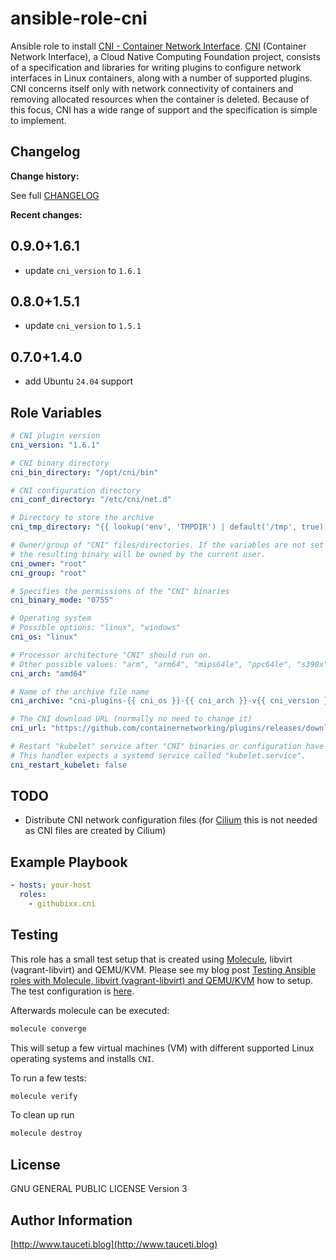 <!--
Copyright (C) 2021-2024 Robert Wimmer
SPDX-License-Identifier: GPL-3.0-or-later
-->

# ansible-role-cni

Ansible role to install [CNI - Container Network Interface](https://github.com/containernetworking/plugins). [CNI](https://www.cni.dev/) (Container Network Interface), a Cloud Native Computing Foundation project, consists of a specification and libraries for writing plugins to configure network interfaces in Linux containers, along with a number of supported plugins. CNI concerns itself only with network connectivity of containers and removing allocated resources when the container is deleted. Because of this focus, CNI has a wide range of support and the specification is simple to implement.

## Changelog

**Change history:**

See full [CHANGELOG](https://github.com/githubixx/ansible-role-cni/blob/master/CHANGELOG.md)

**Recent changes:**

## 0.9.0+1.6.1

- update `cni_version` to `1.6.1`

## 0.8.0+1.5.1

- update `cni_version` to `1.5.1`

## 0.7.0+1.4.0

- add Ubuntu `24.04` support

## Role Variables

```yaml
# CNI plugin version
cni_version: "1.6.1"

# CNI binary directory
cni_bin_directory: "/opt/cni/bin"

# CNI configuration directory
cni_conf_directory: "/etc/cni/net.d"

# Directory to store the archive
cni_tmp_directory: "{{ lookup('env', 'TMPDIR') | default('/tmp', true) }}"

# Owner/group of "CNI" files/directories. If the variables are not set
# the resulting binary will be owned by the current user.
cni_owner: "root"
cni_group: "root"

# Specifies the permissions of the "CNI" binaries
cni_binary_mode: "0755"

# Operating system
# Possible options: "linux", "windows"
cni_os: "linux"

# Processor architecture "CNI" should run on.
# Other possible values: "arm", "arm64", "mips64le", "ppc64le", "s390x"
cni_arch: "amd64"

# Name of the archive file name
cni_archive: "cni-plugins-{{ cni_os }}-{{ cni_arch }}-v{{ cni_version }}.tgz"

# The CNI download URL (normally no need to change it)
cni_url: "https://github.com/containernetworking/plugins/releases/download/v{{ cni_version }}/{{ cni_archive }}"

# Restart "kubelet" service after "CNI" binaries or configuration have changed.
# This handler expects a systemd service called "kubelet.service".
cni_restart_kubelet: false
```

## TODO

- Distribute CNI network configuration files (for [Cilium](https://cilium.io/) this is not needed as CNI files are created by Cilium)

## Example Playbook

```yaml
- hosts: your-host
  roles:
    - githubixx.cni
```

## Testing

This role has a small test setup that is created using [Molecule](https://github.com/ansible-community/molecule), libvirt (vagrant-libvirt) and QEMU/KVM. Please see my blog post [Testing Ansible roles with Molecule, libvirt (vagrant-libvirt) and QEMU/KVM](https://www.tauceti.blog/posts/testing-ansible-roles-with-molecule-libvirt-vagrant-qemu-kvm/) how to setup. The test configuration is [here](https://github.com/githubixx/ansible-role-cni/tree/master/molecule/kvm).

Afterwards molecule can be executed:

```bash
molecule converge
```

This will setup a few virtual machines (VM) with different supported Linux operating systems and installs `CNI`.

To run a few tests:

```bash
molecule verify
```

To clean up run

```bash
molecule destroy
```

## License

GNU GENERAL PUBLIC LICENSE Version 3

## Author Information

[http://www.tauceti.blog](http://www.tauceti.blog)
